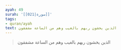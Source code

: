 ```yaml
---
ayah: 49
surah: '[[021|سورة]]'
tags:
- quran/ayah
text: الذين يخشون ربهم بالغيب وهم من الساعة مشفقون
---
```

> الذين يخشون ربهم بالغيب وهم من الساعة مشفقون
